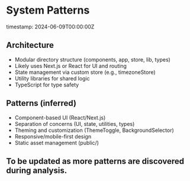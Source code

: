 # System Patterns

timestamp: 2024-06-09T00:00:00Z

## Architecture
- Modular directory structure (components, app, store, lib, types)
- Likely uses Next.js or React for UI and routing
- State management via custom store (e.g., timezoneStore)
- Utility libraries for shared logic
- TypeScript for type safety

## Patterns (inferred)
- Component-based UI (React/Next.js)
- Separation of concerns (UI, state, utilities, types)
- Theming and customization (ThemeToggle, BackgroundSelector)
- Responsive/mobile-first design
- Static asset management (public/)

## To be updated as more patterns are discovered during analysis. 